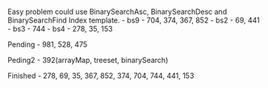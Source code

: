 Easy problem could use BinarySearchAsc, BinarySearchDesc and BinarySearchFind Index template.
    - bs9
        - 704, 374, 367, 852
    - bs2
        - 69, 441
    - bs3
        - 744
    - bs4
        - 278, 35, 153

Pending
    - 981, 528, 475

Peding2
    - 392(arrayMap, treeset, binarySearch)

Finished
    - 278, 69, 35, 367, 852, 374, 704, 744, 441, 153
